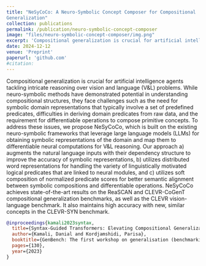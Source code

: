 ```yaml
---
title: "NeSyCoCo: A Neuro-Symbolic Concept Composer for Compositional
Generalization"
collection: publications
permalink: /publication/neuro-symbolic-concept-composer
image: "files/neuro-symbolic-concept-composer/img.png"
excerpt: 'Compositional generalization is crucial for artificial intelligence agents tackling intricate reasoning over vision and language (V\&L) problems. While neuro-symbolic methods have demonstrated potential in understanding compositional structures, they face challenges such as the need for symbolic domain representations that typically involve a set of predefined predicates, difficulties in deriving domain predicates from raw data, and the requirement for differentiable operations to compose primitive concepts. To address these issues, we propose NeSyCoCo, which is built on the existing neuro-symbolic frameworks that leverage large language models (LLMs) for obtaining symbolic representations of the domain and map them to differentiable neural computations for V\&L reasoning. Our approach a) augments the natural language inputs with their dependency structure to improve the accuracy of symbolic representations, b) utilizes distributed word representations for handling the variety of linguistically motivated logical predicates that are linked to neural modules, and c) utilizes soft composition of normalized predicate scores for better semantic alignment between symbolic compositions and differentiable operations. NeSyCoCo achieves state-of-the-art results on the ReaSCAN and CLEVR-CoGenT compositional generalization benchmarks, as well as the CLEVR vision-language benchmark. It also maintains high accuracy with new, similar concepts in the CLEVR-SYN benchmark.'
date: 2024-12-12
venue: 'Preprint'
paperurl: 'github.com'
#citation:
---
```


Compositional generalization is crucial for artificial intelligence agents tackling intricate reasoning over vision and language (V\&L) problems. While neuro-symbolic methods have demonstrated potential in understanding compositional structures, they face challenges such as the need for symbolic domain representations that typically involve a set of predefined predicates, difficulties in deriving domain predicates from raw data, and the requirement for differentiable operations to compose primitive concepts. To address these issues, we propose NeSyCoCo, which is built on the existing neuro-symbolic frameworks that leverage large language models (LLMs) for obtaining symbolic representations of the domain and map them to differentiable neural computations for V\&L reasoning. Our approach a) augments the natural language inputs with their dependency structure to improve the accuracy of symbolic representations, b) utilizes distributed word representations for handling the variety of linguistically motivated logical predicates that are linked to neural modules, and c) utilizes soft composition of normalized predicate scores for better semantic alignment between symbolic compositions and differentiable operations. NeSyCoCo achieves state-of-the-art results on the ReaSCAN and CLEVR-CoGenT compositional generalization benchmarks, as well as the CLEVR vision-language benchmark. It also maintains high accuracy with new, similar concepts in the CLEVR-SYN benchmark.

```bibtex
@inproceedings{kamali2023syntax,
  title={Syntax-Guided Transformers: Elevating Compositional Generalization and Grounding in Multimodal Environments},
  author={Kamali, Danial and Kordjamshidi, Parisa},
  booktitle={GenBench: The first workshop on generalisation (benchmarking) in NLP},
  pages={130},
  year={2023}
}
```
